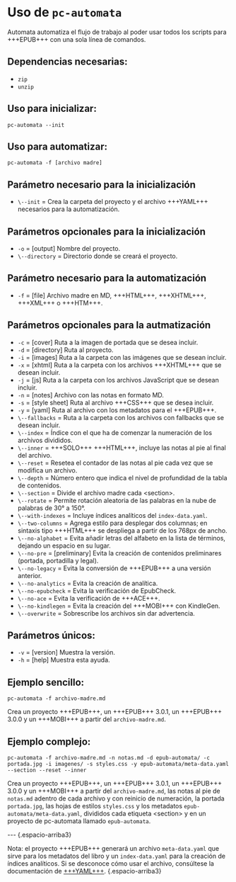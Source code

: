 # Uso de `pc-automata`

Automata automatiza el flujo de trabajo al poder usar todos los scripts para +++EPUB+++ con una sola línea de comandos.

## Dependencias necesarias:

* `zip`
* `unzip`

## Uso para inicializar:

```
pc-automata --init
```
  
## Uso para automatizar:

```
pc-automata -f [archivo madre]
```

## Parámetro necesario para la inicialización

* `\--init` = Crea la carpeta del proyecto y el archivo +++YAML+++ necesarios para la automatización.

## Parámetros opcionales para la inicialización

* `-o` = [output] Nombre del proyecto.
* `\--directory` = Directorio donde se creará el proyecto.
  
## Parámetro necesario para la automatización

* `-f` = [file] Archivo madre en MD, +++HTML+++, +++XHTML+++, +++XML+++ o +++HTM+++.
  
## Parámetros opcionales para la autmatización

* `-c` = [cover] Ruta a la imagen de portada que se desea incluir.
* `-d` = [directory] Ruta al proyecto.
* `-i` = [images] Ruta a la carpeta con las imágenes que se desean incluir.
* `-x` = [xhtml] Ruta a la carpeta con los archivos +++XHTML+++ que se desean incluir.
* `-j` = [js] Ruta a la carpeta con los archivos JavaScript que se desean incluir.
* `-n` = [notes] Archivo con las notas en formato MD.
* `-s` = [style sheet] Ruta al archivo +++CSS+++ que se desea incluir.
* `-y` = [yaml] Ruta al archivo con los metadatos para el +++EPUB+++.
* `\--fallbacks` = Ruta a la carpeta con los archivos con fallbacks que se desean incluir.
* `\--index` = Índice con el que ha de comenzar la numeración de los archivos divididos.
* `\--inner` = +++SOLO+++ +++HTML+++, incluye las notas al pie al final del archivo.
* `\--reset` =  Resetea el contador de las notas al pie cada vez que se modifica un archivo.
* `\--depth` = Número entero que indica el nivel de profundidad de la tabla de contenidos.
* `\--section` = Divide el archivo madre cada &lt;section&gt;.
* `\--rotate` = Permite rotación aleatoria de las palabras en la nube de palabras de 30° a 150°.
* `\--with-indexes` = Incluye índices analíticos del `index-data.yaml`.
* `\--two-columns` = Agrega estilo para desplegar dos columnas; en sintaxis tipo +++HTML+++ se despliega a partir de los 768px de ancho.
* `\--no-alphabet` = Evita añadir letras del alfabeto en la lista de términos, dejando un espacio en su lugar.
* `\--no-pre` = [preliminary] Evita la creación de contenidos preliminares (portada, portadilla y legal).
* `\--no-legacy` = Evita la conversión de +++EPUB+++ a una versión anterior.
* `\--no-analytics` = Evita la creación de analítica.
* `\--no-epubcheck` = Evita la verificación de EpubCheck.
* `\--no-ace` = Evita la verificación de +++ACE+++.
* `\--no-kindlegen` = Evita la creación del +++MOBI+++ con KindleGen.
* `\--overwrite` = Sobrescribe los archivos sin dar advertencia.

## Parámetros únicos:

* `-v` = [version] Muestra la versión.
* `-h` = [help] Muestra esta ayuda.
  
## Ejemplo sencillo:

```
pc-automata -f archivo-madre.md
```

Crea un proyecto +++EPUB+++, un +++EPUB+++ 3.0.1, un +++EPUB+++ 3.0.0 y un +++MOBI+++ a partir del `archivo-madre.md`.
  
## Ejemplo complejo:

```
pc-automata -f archivo-madre.md -n notas.md -d epub-automata/ -c portada.jpg -i imagenes/ -s styles.css -y epub-automata/meta-data.yaml --section --reset --inner
```

Crea un proyecto +++EPUB+++, un +++EPUB+++ 3.0.1, un +++EPUB+++ 3.0.0 y un +++MOBI+++ a partir del `archivo-madre.md`, las notas al pie de `notas.md` adentro de cada archivo y con reinicio de numeración, la portada `portada.jpg`, las hojas de estilos `styles.css` y los metadatos `epub-automata/meta-data.yaml`, divididos cada etiqueta &lt;section&gt; y en un proyecto de pc-automata llamado `epub-automata`.

--- {.espacio-arriba3}

Nota: el proyecto +++EPUB+++ generará un archivo `meta-data.yaml` que sirve para los metadatos del libro y un `index-data.yaml` para la creación de índices analíticos. Si se desconoce cómo usar el archivo, consúltese la documentación de [+++YAML+++](yaml.html). {.espacio-arriba3}
